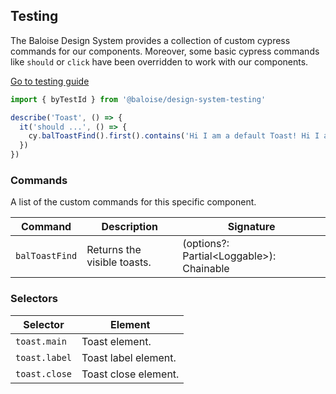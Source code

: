 ## Testing

The Baloise Design System provides a collection of custom cypress commands for our components. Moreover, some basic cypress commands like `should` or `click` have been overridden to work with our components.

<a class="sb-unstyled button is-primary" href="../?path=/docs/development-testing--page">Go to testing guide</a>

<!-- START: human documentation -->

```ts
import { byTestId } from '@baloise/design-system-testing'

describe('Toast', () => {
  it('should ...', () => {
    cy.balToastFind().first().contains('Hi I am a default Toast! Hi I am a default Toast!')
  })
})
```

<!-- END: human documentation -->

### Commands

A list of the custom commands for this specific component.

| Command        | Description                 | Signature                                 |
| -------------- | --------------------------- | ----------------------------------------- |
| `balToastFind` | Returns the visible toasts. | (options?: Partial\<Loggable>): Chainable |


### Selectors

| Selector      | Element              |
| ------------- | -------------------- |
| `toast.main`  | Toast element.       |
| `toast.label` | Toast label element. |
| `toast.close` | Toast close element. |

